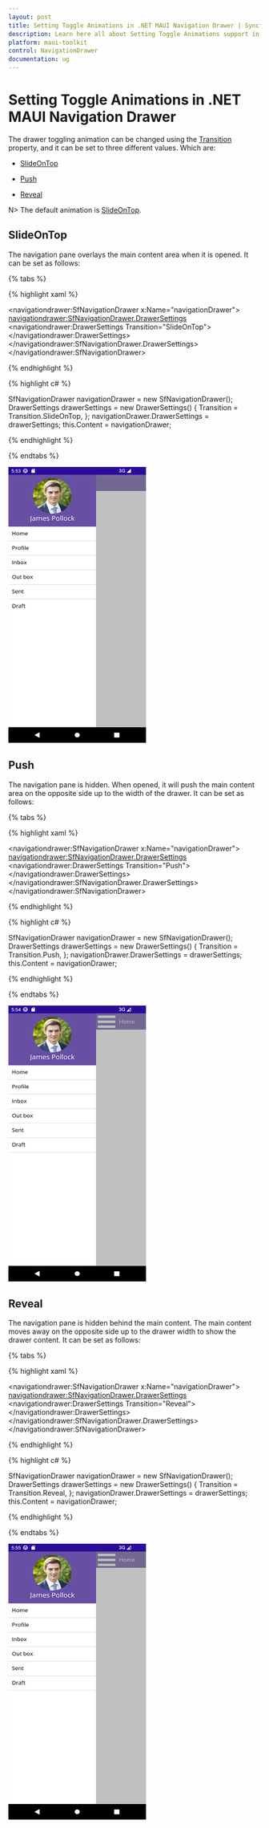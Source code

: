 ```yaml
---
layout: post
title: Setting Toggle Animations in .NET MAUI Navigation Drawer | Syncfusion®
description: Learn here all about Setting Toggle Animations support in Syncfusion® .NET MAUI Navigation Drawer (SfNavigationDrawer) control and more.
platform: maui-toolkit
control: NavigationDrawer
documentation: ug
---
```


# Setting Toggle Animations in .NET MAUI Navigation Drawer

The drawer toggling animation can be changed using the [Transition](https://helpstaging.syncfusion.com:14038/cr/maui-toolkit/Syncfusion.Maui.Toolkit.NavigationDrawer.DrawerSettings.html#Syncfusion_Maui_Toolkit_NavigationDrawer_DrawerSettings_Transition) property, and it can be set to three different values. Which are:

* [SlideOnTop](https://helpstaging.syncfusion.com:14038/cr/maui-toolkit/Syncfusion.Maui.Toolkit.NavigationDrawer.Transition.html#Syncfusion_Maui_Toolkit_NavigationDrawer_Transition_SlideOnTop)

* [Push](https://helpstaging.syncfusion.com:14038/cr/maui-toolkit/Syncfusion.Maui.Toolkit.NavigationDrawer.Transition.html#Syncfusion_Maui_Toolkit_NavigationDrawer_Transition_Push)

* [Reveal](https://helpstaging.syncfusion.com:14038/cr/maui-toolkit/Syncfusion.Maui.Toolkit.NavigationDrawer.Transition.html#Syncfusion_Maui_Toolkit_NavigationDrawer_Transition_Reveal)

N> The default animation is [SlideOnTop](https://helpstaging.syncfusion.com:14038/cr/maui-toolkit/Syncfusion.Maui.Toolkit.NavigationDrawer.Transition.html#Syncfusion_Maui_Toolkit_NavigationDrawer_Transition_SlideOnTop).

## SlideOnTop

The navigation pane overlays the main content area when it is opened. It can be set as follows:

{% tabs %}

{% highlight xaml %}

<navigationdrawer:SfNavigationDrawer x:Name="navigationDrawer">
    <navigationdrawer:SfNavigationDrawer.DrawerSettings>
        <navigationdrawer:DrawerSettings Transition="SlideOnTop">
        </navigationdrawer:DrawerSettings>
    </navigationdrawer:SfNavigationDrawer.DrawerSettings>
</navigationdrawer:SfNavigationDrawer>
	
{% endhighlight %}	
	
{% highlight c# %} 

SfNavigationDrawer navigationDrawer = new SfNavigationDrawer();
DrawerSettings drawerSettings = new DrawerSettings()
{
    Transition = Transition.SlideOnTop,
};
navigationDrawer.DrawerSettings = drawerSettings;
this.Content = navigationDrawer;

{% endhighlight %}

{% endtabs %}

![SlideOnTop](Images/drawer-animation/slideontop_animation.png)

## Push

The navigation pane is hidden. When opened, it will push the main content area on the opposite side up to the width of the drawer. It can be set as follows:

{% tabs %}	

{% highlight xaml %}

<navigationdrawer:SfNavigationDrawer x:Name="navigationDrawer">
    <navigationdrawer:SfNavigationDrawer.DrawerSettings>
        <navigationdrawer:DrawerSettings Transition="Push">
        </navigationdrawer:DrawerSettings>
    </navigationdrawer:SfNavigationDrawer.DrawerSettings>
</navigationdrawer:SfNavigationDrawer>

{% endhighlight %}
	
{% highlight c# %} 

SfNavigationDrawer navigationDrawer = new SfNavigationDrawer();
DrawerSettings drawerSettings = new DrawerSettings()
{
    Transition = Transition.Push,
};
navigationDrawer.DrawerSettings = drawerSettings;
this.Content = navigationDrawer;

{% endhighlight %}

{% endtabs %}

![Push](Images/drawer-animation/push_animation.png)

## Reveal

The navigation pane is hidden behind the main content. The main content moves away on the opposite side up to the drawer width to show the drawer content. It can be set as follows:

{% tabs %}

{% highlight xaml %}

<navigationdrawer:SfNavigationDrawer x:Name="navigationDrawer">
    <navigationdrawer:SfNavigationDrawer.DrawerSettings>
        <navigationdrawer:DrawerSettings Transition="Reveal">
        </navigationdrawer:DrawerSettings>
    </navigationdrawer:SfNavigationDrawer.DrawerSettings>
</navigationdrawer:SfNavigationDrawer>
	
{% endhighlight %}	
	
{% highlight c# %} 

SfNavigationDrawer navigationDrawer = new SfNavigationDrawer();
DrawerSettings drawerSettings = new DrawerSettings()
{
    Transition = Transition.Reveal,
};
navigationDrawer.DrawerSettings = drawerSettings;
this.Content = navigationDrawer;

{% endhighlight %}

{% endtabs %}

![Reveal](Images/drawer-animation/reveal_animation.png)